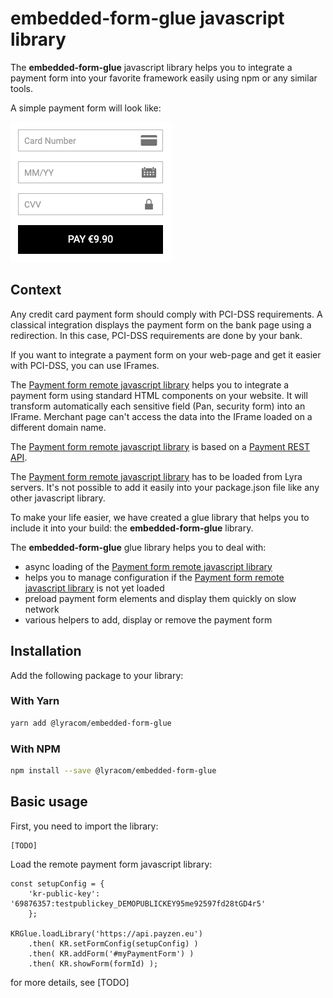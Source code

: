 # embedded-form-glue javascript library

The **embedded-form-glue** javascript library helps you to integrate a payment form into
your favorite framework easily using npm or any similar tools.

A simple payment form will look like:

![payment form](/payment_form.png)

## Context

Any credit card payment form should comply with PCI-DSS requirements. A classical integration
displays the payment form on the bank page using a redirection. In this case,
PCI-DSS requirements are done by your bank.

If you want to integrate a payment form on your web-page and get it easier with PCI-DSS, you
can use IFrames.

The [Payment form remote javascript library][JS Link] helps you to integrate a payment form using standard
HTML components on your website. It will transform automatically each sensitive field
(Pan, security form) into an IFrame. Merchant page can't access the data into the IFrame
loaded on a different domain name.

The [Payment form remote javascript library][JS Link] is based on a [Payment REST API][REST Link].

The [Payment form remote javascript library][JS Link] has to be loaded from Lyra servers. It's
not possible to add it easily into your package.json file like any other javascript library.

To make your life easier, we have created a glue library that helps you to include it into
your build: the **embedded-form-glue** library.

The **embedded-form-glue** glue library helps you to deal with:

- async loading of the [Payment form remote javascript library][JS Link]
- helps you to manage configuration if the [Payment form remote javascript library][JS Link] is not yet loaded
- preload payment form elements and display them quickly on slow network
- various helpers to add, display or remove the payment form

## Installation

Add the following package to your library:

### With Yarn

```bash
yarn add @lyracom/embedded-form-glue
```

### With NPM

```bash
npm install --save @lyracom/embedded-form-glue
```

## Basic usage

First, you need to import the library:

    [TODO]

Load the remote payment form javascript library:

    const setupConfig = {
        'kr-public-key': '69876357:testpublickey_DEMOPUBLICKEY95me92597fd28tGD4r5'
        };

    KRGlue.loadLibrary('https://api.payzen.eu')
        .then( KR.setFormConfig(setupConfig) )
        .then( KR.addForm('#myPaymentForm') )
        .then( KR.showForm(formId) );

for more details, see [TODO]

[REST Link]: #
[JS Link]: #